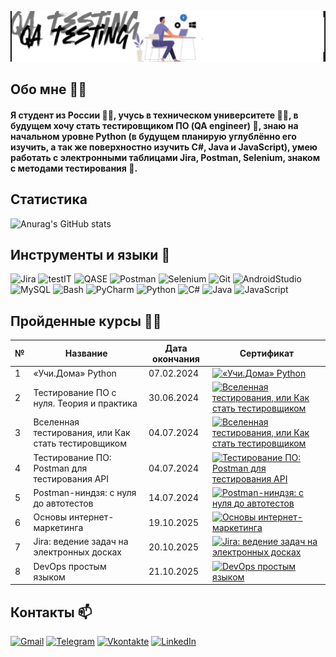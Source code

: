 ![Header](https://github.com/Makisim-test/Makisim-test/blob/main/VID_20240703_130950.gif)
## Обо мне 👱‍♂️
#### Я студент из России :man_student:, учусь в техническом университете 👨‍💻, в будущем хочу стать тестировщиком ПО (QA engineer) :lady_beetle:, знаю на начальном уровне Python (в будущем планирую углублённо его изучить, а так же поверхностно изучить C#, Java и JavaScript), умею работать с электронными таблицами Jira, Postman, Selenium, знаком с методами тестирования 🧪.
## Статистика
![Anurag's GitHub stats](https://github-readme-stats.vercel.app/api?username=Maksim-test&show_icons=true&theme=radical)
## Инструменты и языки 🧰
![Jira](https://img.shields.io/badge/jira-%230A0FFF.svg?style=for-the-badge&logo=jira&logoColor=white)
![testIT](https://img.shields.io/badge/-TestIT-3776AB?style=for-the-badge&logo=teradata&logoColor=white)
![QASE](https://img.shields.io/badge/QASE-%234B275F.svg?style=for-the-badge&logo=QASE&logoColor=white)
![Postman](https://img.shields.io/badge/Postman-FF6C37?style=for-the-badge&logo=postman&logoColor=white)
![Selenium](https://img.shields.io/badge/-selenium-%43B02A?style=for-the-badge&logo=selenium&logoColor=white)
![Git](https://img.shields.io/badge/git-%23F05033.svg?style=for-the-badge&logo=git&logoColor=white)
![AndroidStudio](https://img.shields.io/badge/-Android%20Studio-00FF7F?style=for-the-badge&logo=AndroidStudio&logoColor=white)
![MySQL](https://img.shields.io/badge/-MySQL-4479A1?style=for-the-badge&logo=MySQL&logoColor=white)
![Bash](https://img.shields.io/badge/-Bash-4EAA25?style=for-the-badge&logo=gnubash&logoColor=white)
![PyCharm](https://img.shields.io/badge/pycharm-143?style=for-the-badge&logo=pycharm&logoColor=black&color=black&labelColor=green)
![Python](https://img.shields.io/badge/-Python-3670A0?style=for-the-badge&logo=Python&logoColor=ffdd54)
![C#](https://img.shields.io/badge/c%23-%23239120.svg?style=for-the-badge&logo=csharp&logoColor=white)
![Java](https://img.shields.io/badge/java-%23ED8B00.svg?style=for-the-badge&logo=openjdk&logoColor=white)
![JavaScript](https://img.shields.io/badge/javascript-%23323330.svg?style=for-the-badge&logo=javascript&logoColor=%23F7DF1E)
## Пройденные курсы 🧑‍🎓
| № | Название | Дата окончания | Сертификат |
| ----- | ----- | ----- | ----- |
| 1 |«Учи.Дома» Python| 07.02.2024 | [![«Учи.Дома» Python](https://img.shields.io/badge/-сертификат-3670A0?style=for-the-badge&logo=&logoColor=FFFF00)](https://github.com/Makisim-test/Makisim-test/blob/main/248d56c9-6088-4908-9e3e-3b6984cc3fbf.pdf)|
| 2 | Тестирование ПО с нуля. Теория и практика | 30.06.2024 | [![Вселенная тестирования, или Как стать тестировщиком](https://img.shields.io/badge/-сертификат-FFFAFA?style=for-the-badge&logo=&logoColor=000000)](https://github.com/Makisim-test/Makisim-test/blob/main/stepik-certificate-171826-d76178c.pdf) |
| 3 | Вселенная тестирования, или Как стать тестировщиком | 04.07.2024 | [![Вселенная тестирования, или Как стать тестировщиком](https://img.shields.io/badge/-сертификат-FFFAFA?style=for-the-badge&logo=&logoColor=000000)](https://github.com/Makisim-test/Makisim-test/blob/main/stepik-certificate-118842-6aa92ac.pdf) |
| 4 | Тестирование ПО: Postman для тестирования API | 04.07.2024 | [![Тестирование ПО: Postman для тестирования API](https://img.shields.io/badge/-сертификат-FF6C37?style=for-the-badge&logo=&logoColor=0000CD)](https://github.com/Makisim-test/Makisim-test/blob/main/stepik-certificate-120679-070eebe.pdf) |
| 5 | Postman-ниндзя: c нуля до автотестов | 14.07.2024 | [![Postman-ниндзя: c нуля до автотестов](https://img.shields.io/badge/-сертификат-FF6C37?style=for-the-badge&logo=&logoColor=0000CD)](https://github.com/Makisim-test/Makisim-test/blob/main/stepik-certificate-198019-ae8ed05.pdf) |
| 6 | Основы интернет-маркетинга | 19.10.2025 | [![Основы интернет-маркетинга](https://img.shields.io/badge/-сертификат-9932CC?style=for-the-badge&logo=&logoColor=0000CD)](https://github.com/Makisim-test/Makisim-test/blob/main/stepik-certificate-4350-904404f-1.pdf) |
| 7 | Jira: ведение задач на электронных досках | 20.10.2025 | [![Jira: ведение задач на электронных досках](https://img.shields.io/badge/-сертификат-%230A0FFF?style=for-the-badge&logo=&logoColor=0000CD)](https://github.com/Makisim-test/Makisim-test/blob/main/stepik-certificate-10425-ec6a626.pdf) |
| 8 | DevOps простым языком | 21.10.2025 | [![DevOps простым языком](https://img.shields.io/badge/-сертификат-8B4513?style=for-the-badge&logo=&logoColor=0000CD)](https://github.com/Makisim-test/Makisim-test/blob/main/stepik-certificate-227851-4854f31.pdf) |
## Контакты 📫
[![Gmail](https://img.shields.io/badge/Gmail-000000?style=for-the-badge&logo=gmail&logoColor=white)](https://makskuzmicev79@gmail.com)
[![Telegram](https://img.shields.io/badge/-Telegram-000000?style=for-the-badge&logo=Telegram&logoColor=00BFFF)](https://t.me/Maxim0i)
[![Vkontakte](https://img.shields.io/badge/-Vkontakte-000000?style=for-the-badge&logo=VK&logoColor=1E90FF)](https://vk.com/faq18366)
[![LinkedIn](https://img.shields.io/badge/-LinkedIn-000000?style=for-the-badge&logo=LinkedIn&logoColor=4169E1)](https://www.linkedin.com/me?trk=p_mwlite_feed-secondary_nav)
